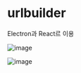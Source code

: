 # urlbuilder

Electron과 React르 이용

![image](https://user-images.githubusercontent.com/12987271/184303187-0ae27152-e148-4937-81f7-85b7928c5afe.png)

![image](https://user-images.githubusercontent.com/12987271/184303260-20047f05-e947-4149-a6eb-ccedda133612.png)
